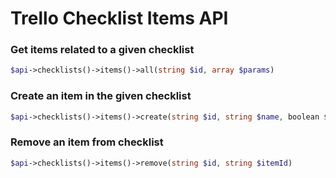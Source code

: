 Trello Checklist Items API
======================

### Get items related to a given checklist
```php
$api->checklists()->items()->all(string $id, array $params)
```

### Create an item in the given checklist
```php
$api->checklists()->items()->create(string $id, string $name, boolean $checked, array $params)
```

### Remove an item from checklist
```php
$api->checklists()->items()->remove(string $id, string $itemId)
```

